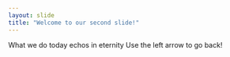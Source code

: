 ```yaml
---
layout: slide
title: "Welcome to our second slide!"
---
```

What we do today echos in eternity
Use the left arrow to go back!
